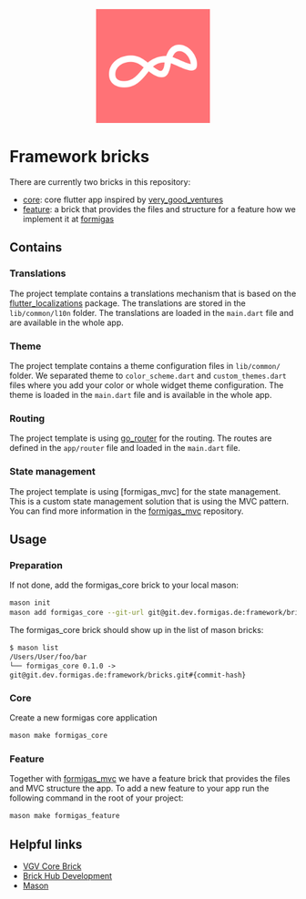 <p align="center">
<img src="docs/main_logo.png" height="200" alt="Formigas" />
</p>

# Framework bricks

There are currently two bricks in this repository:

- [core][core_repo_link]: core flutter app inspired by [very_good_ventures][very_good_ventures_link]
- [feature][feature_repo_link]: a brick that provides the files and structure for a feature how we
  implement it at [formigas][formigas_link]

## Contains

### Translations

The project template contains a translations mechanism that is based on
the [flutter_localizations](https://api.flutter.dev/flutter/flutter_localizations/flutter_localizations-library.html) package. The translations are stored in the `lib/common/l10n` folder. The translations are loaded in the `main.dart` file and are available in the whole app.

### Theme

The project template contains a theme configuration files in `lib/common/` folder. We separated
theme to `color_scheme.dart` and `custom_themes.dart` files where you add your color or whole widget
theme configuration. The theme is loaded in the `main.dart` file and is available in the whole app.

### Routing

The project template is using [go_router](https://pub.dev/packages/go_router) for the routing. The routes are defined in
the `app/router` file and loaded in the `main.dart` file.

### State management

The project template is using [formigas_mvc] for the state management. This is a
custom state management solution that is using the MVC pattern. You can find more information in the
[formigas_mvc](formigas_mvc_link) repository.

## Usage

### Preparation

If not done, add the formigas_core brick to your local mason:

```sh
mason init
mason add formigas_core --git-url git@git.dev.formigas.de:framework/bricks.git --git-path core --git-ref develop
```

The formigas_core brick should show up in the list of mason bricks:

```
$ mason list
/Users/User/foo/bar
└── formigas_core 0.1.0 -> git@git.dev.formigas.de:framework/bricks.git#{commit-hash}
```

### Core

Create a new formigas core application

```sh
mason make formigas_core
```

### Feature

Together with [formigas_mvc](formigas_mvc_link) we have a feature brick that provides the files and MVC structure the app.
To add a new feature to your app run the following command in the root of your project:

```sh
mason make formigas_feature
```

## Helpful links

- [VGV Core Brick][very_good_ventures_link]
- [Brick Hub Development][brick_hub_development_link]
- [Mason][mason_link]

[very_good_ventures_link]: https://github.com/VeryGoodOpenSource/very_good_core

[formigas_link]: https://formigas.io

[brick_hub_development_link]: https://docs.brickhub.dev/brick-development

[mason_link]: https://github.com/felangel/mason

[core_repo_link]: ./core/README.md

[feature_repo_link]: ./feature/README.md
